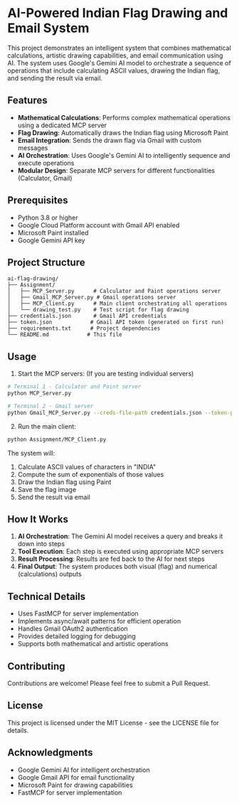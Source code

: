 # AI-Powered Indian Flag Drawing and Email System

This project demonstrates an intelligent system that combines mathematical calculations, artistic drawing capabilities, and email communication using AI. The system uses Google's Gemini AI model to orchestrate a sequence of operations that include calculating ASCII values, drawing the Indian flag, and sending the result via email.

## Features

- **Mathematical Calculations**: Performs complex mathematical operations using a dedicated MCP server
- **Flag Drawing**: Automatically draws the Indian flag using Microsoft Paint
- **Email Integration**: Sends the drawn flag via Gmail with custom messages
- **AI Orchestration**: Uses Google's Gemini AI to intelligently sequence and execute operations
- **Modular Design**: Separate MCP servers for different functionalities (Calculator, Gmail)

## Prerequisites

- Python 3.8 or higher
- Google Cloud Platform account with Gmail API enabled
- Microsoft Paint installed
- Google Gemini API key

## Project Structure

```
ai-flag-drawing/
├── Assignment/
│   ├── MCP_Server.py      # Calculator and Paint operations server
│   ├── Gmail_MCP_Server.py # Gmail operations server
│   ├── MCP_Client.py      # Main client orchestrating all operations
│   └── drawing_test.py    # Test script for flag drawing
├── credentials.json       # Gmail API credentials
├── token.json            # Gmail API token (generated on first run)
├── requirements.txt      # Project dependencies
└── README.md            # This file
```

## Usage

1. Start the MCP servers: (If you are testing individual servers)
```bash
# Terminal 1 - Calculator and Paint server
python MCP_Server.py

# Terminal 2 - Gmail server
python Gmail_MCP_Server.py --creds-file-path credentials.json --token-path token.json
```

2. Run the main client:
```bash
python Assignment/MCP_Client.py
```

The system will:
1. Calculate ASCII values of characters in "INDIA"
2. Compute the sum of exponentials of those values
3. Draw the Indian flag using Paint
4. Save the flag image
5. Send the result via email

## How It Works

1. **AI Orchestration**: The Gemini AI model receives a query and breaks it down into steps
2. **Tool Execution**: Each step is executed using appropriate MCP servers
3. **Result Processing**: Results are fed back to the AI for next steps
4. **Final Output**: The system produces both visual (flag) and numerical (calculations) outputs

## Technical Details

- Uses FastMCP for server implementation
- Implements async/await patterns for efficient operation
- Handles Gmail OAuth2 authentication
- Provides detailed logging for debugging
- Supports both mathematical and artistic operations

## Contributing

Contributions are welcome! Please feel free to submit a Pull Request.

## License

This project is licensed under the MIT License - see the LICENSE file for details.

## Acknowledgments

- Google Gemini AI for intelligent orchestration
- Google Gmail API for email functionality
- Microsoft Paint for drawing capabilities
- FastMCP for server implementation